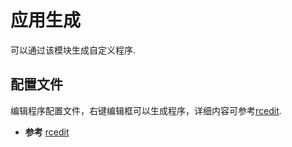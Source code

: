 # 应用生成

<script src="docs/js/appGen.js" type="text/javascript" charset="utf-8"></script>
 
  可以通过该模块生成自定义程序.
  
## 配置文件 &nbsp;
  编辑程序配置文件，右键编辑框可以生成程序，详细内容可参考<a href="#extend/extendrcedit">rcedit</a>.
  
* **参考** 
<a href="#extend/extendrcedit">rcedit</a>



<div class="adoc" id="div_配置文件"><div id="appGenExample" class="example code" style="min-height:100px; font-size: 14px; line-height: 20px;" contenteditable="true"><pre style="background: none; border: none; padding: 0;font-size: 14px; line-height: 20px;"></pre>  </div></div>


